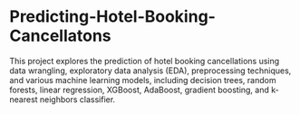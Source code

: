 # Predicting-Hotel-Booking-Cancellatons
This project explores the prediction of hotel booking cancellations using data wrangling, exploratory data analysis (EDA), preprocessing techniques, and various machine learning models, including decision trees, random forests, linear regression, XGBoost, AdaBoost, gradient boosting, and k-nearest neighbors classifier.
